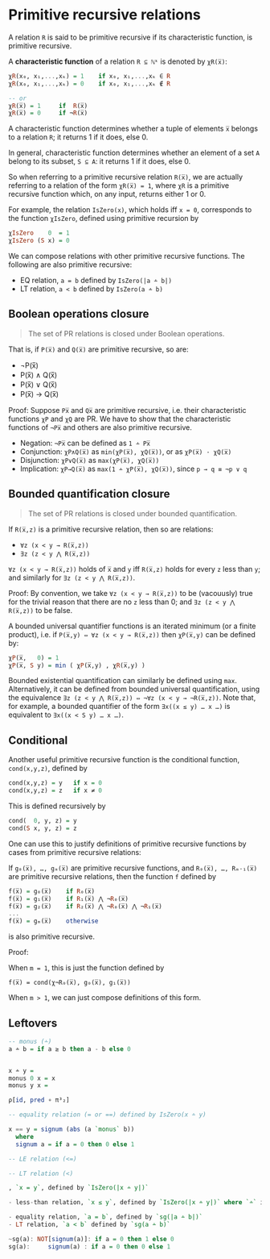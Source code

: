 # Primitive recursive relations

A relation `R` is said to be primitive recursive if its characteristic function, is primitive recursive.

A **characteristic function** of a relation `R ⊆ ℕᵏ` is denoted by `χR(x̅)`:

```hs
χR(x₀, x₁,...,xₖ) = 1    if x₀, x₁,...,xₖ ∈ R
χR(x₀, x₁,...,xₖ) = 0    if x₀, x₁,...,xₖ ∉ R

-- or
χR(x̅) = 1     if  R(x̅)
χR(x̅) = 0     if ¬R(x̅)
```

A characteristic function determines whether a tuple of elements `x̅` belongs to a relation `R`; it returns 1 if it does, else 0.

In general, characteristic function determines whether an element of a set `A` belong to its subset, `S ⊆ A`: it returns 1 if it does, else 0.

So when referring to a primitive recursive relation `R(x̅)`, we are actually referring to a relation of the form `χR(x̅) = 1`, where `χR` is a primitive
recursive function which, on any input, returns either 1 or 0.

For example, the relation `IsZero(x)`, which holds iff `x = 0`, corresponds to the function `χIsZero`, defined using primitive recursion by

```hs
χIsZero    0  = 1
χIsZero (S x) = 0
```

We can compose relations with other primitive recursive functions. The following are also primitive recursive:

- EQ relation, `a = b` defined by `IsZero(|a ∸ b|)`
- LT relation, `a < b` defined by `IsZero(a ∸ b)`


## Boolean operations closure

>The set of PR relations is closed under Boolean operations.

That is, if `P(x̅)` and `Q(x̅)` are primitive recursive, so are:
- ¬P(x̅)
- P(x̅) ∧ Q(x̅)
- P(x̅) ∨ Q(x̅)
- P(x̅) → Q(x̅)

Proof: Suppose `Px̅` and `Qx̅` are primitive recursive, i.e. their characteristic functions `χP` and `χQ` are PR. We have to show that the characteristic functions of `¬Px̅` and others are also primitive recursive.
- Negation: `¬Px̅` can be defined as `1 ∸ Px̅`
- Conjunction: `χP∧Q(x̅)` as `min(χP(x̅), χQ(x̅))`, or as `χP(x̅) · χQ(x̅)`
- Disjunction: `χP∨Q(x̅)` as `max(χP(x̅), χQ(x̅))`
- Implication: `χP→Q(x̅)` as `max(1 ∸ χP(x̅), χQ(x̅))`, since `p → q ≡ ¬p ∨ q`


## Bounded quantification closure

>The set of PR relations is closed under bounded quantification.

If `R(x̅,z)` is a primitive recursive relation, then so are relations:
- `∀z (x < y → R(x̅,z))`
- `∃z (z < y ⋀ R(x̅,z))`

`∀z (x < y → R(x̅,z))` holds of `x̅` and `y` iff `R(x̅,z)` holds for every `z` less than `y`; and similarly for `∃z (z < y ⋀ R(x̅,z))`.

Proof: By convention, we take `∀z (x < y → R(x̅,z))` to be (vacouusly) true for the trivial reason that there are no `z` less than 0; and `∃z (z < y ⋀ R(x̅,z))` to be false.

A bounded universal quantifier functions is an iterated minimum (or a finite product), i.e. if `P(x̅,y) ⇔ ∀z (x < y → R(x̅,z))` then `χP(x̅,y)` can be defined by:

```hs
χP(x̅,   0) = 1
χP(x̅, S y) = min ( χP(x̅,y) , χR(x̅,y) )
```

Bounded existential quantification can similarly be defined using `max`. Alternatively, it can be defined from bounded universal quantification, using the equivalence `∃z (z < y ⋀ R(x̅,z)) ⇔ ¬∀z (x < y → ¬R(x̅,z))`. Note that, for example, a bounded quantifier of the form `∃x((x ≤ y) … x …)` is equivalent to `∃x((x < S y) … x …)`.

## Conditional

Another useful primitive recursive function is the conditional function, `cond(x,y,z)`, defined by

```hs
cond(x,y,z) = y   if x = 0
cond(x,y,z) = z   if x ≠ 0
```

This is defined recursively by

```hs
cond(  0, y, z) = y
cond(S x, y, z) = z
```

One can use this to justify definitions of primitive recursive functions by cases from primitive recursive relations:

If  `g₀(x̅), …, gₘ(x̅)`   are primitive recursive functions, 
and `R₀(x̅), …, Rₘ˗₁(x̅)` are primitive recursive relations, 
then the function `f` defined by

```hs
f(x̅) = g₀(x̅)    if R₀(x̅)
f(x̅) = g₁(x̅)    if R₁(x̅) ⋀ ¬R₀(x̅)
f(x̅) = g₂(x̅)    if R₂(x̅) ⋀ ¬R₀(x̅) ⋀ ¬R₁(x̅)
...
f(x̅) = gₘ(x̅)    otherwise
```

is also primitive recursive.

Proof:

When `m = 1`, this is just the function defined by

  `f(x̅) = cond(χ¬R₀(x̅), g₀(x̅), g₁(x̅))`

When `m > 1`, we can just compose definitions of this form.




## Leftovers

```hs
-- monus (∸)
a ∸ b = if a ≥ b then a - b else 0


x ∸ y = 
monus 0 x = x
monus y x = 

ρ[id, pred ∘ π³₂]

-- equality relation (= or ==) defined by IsZero(x ∸ y)

x == y = signum (abs (a `monus` b))
  where
  signum a = if a = 0 then 0 else 1

-- LE relation (<=)

-- LT relation (<)

, `x = y`, defined by `IsZero(|x ∸ y|)`

- less-than relation, `x ≤ y`, defined by `IsZero(|x ∸ y|)` where `∸` is monus

- equality relation, `a = b`, defined by `sg(|a ∸ b|)`
- LT relation, `a < b` defined by `sg(a ∸ b)`

~sg(a): NOT[signum(a)]: if a = 0 then 1 else 0
sg(a):     signum(a) : if a = 0 then 0 else 1

```
